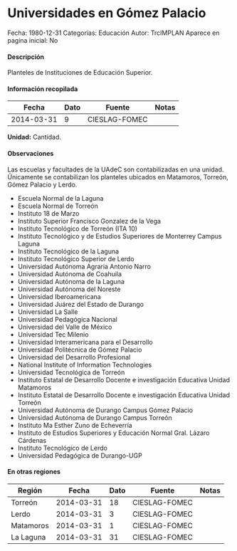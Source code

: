 Universidades en Gómez Palacio
=====

Fecha: 1980-12-31
Categorías: Educación
Autor: TrcIMPLAN
Aparece en pagina inicial: No

#### Descripción

Planteles de Instituciones de Educación Superior.

#### Información recopilada

<table class="table table-hover table-bordered matriz">
<thead>
<tr>
<th>Fecha</th>
<th>Dato</th>
<th>Fuente</th>
<th>Notas</th>
</tr>
</thead>
<tbody>
<tr>
<td>2014-03-31</td>
<td class="derecha">9</td>
<td>CIESLAG-FOMEC</td>
<td></td>
</tr>
</tbody>
</table>

<b>Unidad:</b> Cantidad.

#### Observaciones

Las escuelas y facultades de la UAdeC son contabilizadas en una unidad. Únicamente se contabilizan los planteles ubicados en Matamoros, Torreón, Gómez Palacio y Lerdo.

* Escuela Normal de la Laguna
* Escuela Normal de Torreón
* Instituto 18 de Marzo
* Instituto Superior Francisco Gonzalez de la Vega
* Instituto Tecnológico de Torreón (ITA 10)
* Instituto Tecnológico y de Estudios Superiores de Monterrey Campus Laguna
* Instituto Tecnológico de la Laguna
* Instituto Tecnológico Superior de Lerdo
* Universidad Autónoma Agraria Antonio Narro
* Universidad Autónoma de Coahuila
* Universidad Autónoma de la Laguna
* Universidad Autónoma del Noreste
* Universidad Iberoamericana
* Universidad Juárez del Estado de Durango
* Universidad La Salle
* Universidad Pedagógica Nacional
* Universidad del Valle de México
* Universidad Tec Milenio
* Universidad Interamericana para el Desarrollo
* Universidad Politécnica de Gómez Palacio
* Universidad del Desarrollo Profesional
* National Institute of Information Technologies
* Universidad Tecnológica de Torreón
* Instituto Estatal de Desarrollo Docente e investigación Educativa Unidad Matamoros
* Instituto Estatal de Desarrollo Docente e investigación Educativa Unidad Torreón
* Universidad Autónoma de Durango Campus Gómez Palacio
* Universidad Autónoma de Durango Campus Torreón
* Instituto Ma Esther Zuno de Echeverría
* Instituto de Estudios Superiores y Educación Normal Gral. Lázaro Cárdenas
* Instituto Tecnológico de Lerdo
* Universidad Pedagógica de Durango-UGP


#### En otras regiones

<table class="table table-hover table-bordered matriz">
<thead>
<tr>
<th>Región</th>
<th>Fecha</th>
<th>Dato</th>
<th>Fuente</th>
<th>Notas</th>
</tr>
</thead>
<tbody>
<tr>
<td>Torreón</td>
<td>2014-03-31</td>
<td class="derecha">18</td>
<td>CIESLAG-FOMEC</td>
<td></td>
</tr>
<tr>
<td>Lerdo</td>
<td>2014-03-31</td>
<td class="derecha">3</td>
<td>CIESLAG-FOMEC</td>
<td></td>
</tr>
<tr>
<td>Matamoros</td>
<td>2014-03-31</td>
<td class="derecha">1</td>
<td>CIESLAG-FOMEC</td>
<td></td>
</tr>
<tr>
<td>La Laguna</td>
<td>2014-03-31</td>
<td class="derecha">31</td>
<td>CIESLAG-FOMEC</td>
<td></td>
</tr>
</tbody>
</table>

